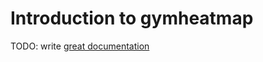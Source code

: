 # Introduction to gymheatmap

TODO: write [great documentation](http://jacobian.org/writing/what-to-write/)

